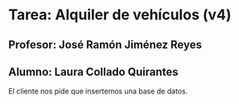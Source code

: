 # Tarea: Alquiler de vehículos (v4)
## Profesor: José Ramón Jiménez Reyes
## Alumno: Laura Collado Quirantes

El cliente nos pide que insertemos una base de datos.